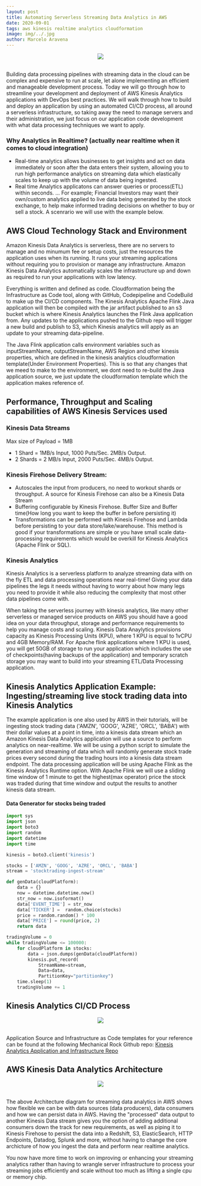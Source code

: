 ```yaml
---
layout: post
title: Automating Serverless Streaming Data Analytics in AWS
date: 2020-09-01
tags: aws kinesis realtime analytics cloudformation
image: img/../.jpg
author: Marcelo Aravena
---
```

<center><img src="/img/kinesis-analytics/realize-real-time-analytics.jpg" /></center><br/>

Building data processing pipelines with streaming data in the cloud can be complex and expensive to run at scale, let alone implementing an efficient and manageable development process.  Today we will go through how to streamline your development and deployment of AWS Kinesis Analytics applications with DevOps best practices.  We will walk through how to build and deploy an application by using an automated CI/CD process, all around a serverless infrastructure, so taking away the need to manage servers and their administration, we just focus on our application code development with what data processing techniques we want to apply. 

### Why Analytics in Realtime? (actually near realtime when it comes to cloud integration)
- Real-time analytics allows businesses to get insights and act on data immediately or soon after the data enters their system, allowing you to run high performance analytics on streaming data which elastically scales to keep up with the volume of data being ingested. 
- Real time Analytics applicatons can answer queries or process(ETL) within seconds. ... For example; Financial Investors may want their own/custom analytics applied to live data being generated by the stock exchange, to help make informed trading decisions on whether to buy or sell a stock.  A scenrario we will use with the example below. 

## AWS Cloud Technology Stack and Environment
Amazon Kinesis Data Analytics is serverless, there are no servers to manage and no minumum fee or setup costs, just the resources the application uses when its running. It runs your streaming applications without requiring you to provision or manage any infrastructure. Amazon Kinesis Data Analytics automatically scales the infrastructure up and down as required to run your applications with low latency.

Everything is written and defined as code. Cloudformation being the Infrastructure as Code tool, along with GitHub, Codepipeline and CodeBuild to make up the CI/CD components.  The Kinesis Analytics Apache Flink Java application will then be compiled with the jar artifact published to an s3 bucket which is where Kinesis Analytics launches the Flink Java application from. Any updates to the applications pushed to the Github repo will trigger a new build and publish to S3, which Kinesis analytics will apply as an update to your streaming data-pipeline. 

The Java Flink application calls environment variables such as inputStreamName, outputStreamName, AWS Region and other kinesis properties, which are defined in the kinesis analytics cloudformation template(Under Environment Properties).  This is so that any changes that we meed to make to the environment, we dont need to re-build the Java application source, we just update the cloudformation template which the application makes reference of. 

## Performance, Throughput and Scaling capabilities of AWS Kinesis Services used
### Kinesis Data Streams 
Max size of Payload = 1MB
- 1 Shard = 1MB/s Input, 1000 Puts/Sec. 2MB/s Output.
- 2 Shards = 2 MB/s Input, 2000 Puts/Sec. 4MB/s Output.

### Kinesis Firehose Delivery Stream:
- Autoscales the input from producers, no need to workout shards or throughput. A source for Kinesis Firehose can also be a Kinesis Data Stream
- Buffering configurable by Kinesis Firehose.  Buffer Size and Buffer time(How long you want to keep the buffer in before persisting it)
- Transformations can be performed with Kinesis Firehose and Lambda before persisting to your data store/lake/warehouse. This method is good if your transformations are simple or you have small scale data-processing requirements which would be overkill for Kinesis Analytics (Apache Flink or SQL).

### Kinesis Analytics
Kinesis Analytics is a serverless platform to analyze streaming data with on the fly ETL and data processing operations near real-time! Giving your data pipelines the legs it needs without having to worry about how many legs you need to provide it while also reducing the complexity that most other data pipelines come with. 

When taking the serverless journey with kinesis analytics, like many other serverless or managed service products on AWS you should have a good idea on your data throughput, storage and performance requirements to help you manage costs and scaling.  Kinesis Data Anaylytics provisions capacity as Kinesis Processing Units (KPU), where 1 KPU is equal to 1vCPU and 4GB Memory/RAM. For Apache flink applications where 1 KPU is used, you will get 50GB of storage to run your application which includes the use of checkpoints(having backups of the application) and temporary scratch storage you may want to build into your streaming ETL/Data Processing application.

## Kinesis Analytics Application Example: Ingesting/streaming live stock trading data into Kinesis Analytics 
The example application is one also used by AWS in their tutorials, will be ingesting stock trading data ('AMZN', 'GOOG', 'AZRE', 'ORCL', 'BABA') with their dollar values at a point in time, into a kinesis data stream which an Amazon Kinesis Data Analytics application will use a source to perform analytics on near-realtime.  We will be using a python script to simulate the generation and streaming of data which will randomly generate stock trade prices every second during the trading hours into a kinesis data stream endpoint.  The data processing application will be using Apache Flink as the Kinesis Analytics Runtime option.  With Apache Flink we will use a sliding time window of 1 minute to get the highest(max operator) price the stock was traded during that time window and output the results to another kinesis data stream.

#### Data Generator for stocks being traded
``` python
import sys
import json
import boto3
import random
import datetime
import time

kinesis = boto3.client('kinesis')

stocks = ['AMZN', 'GOOG', 'AZRE', 'ORCL', 'BABA']
stream = 'stocktrading-ingest-stream'

def genData(cloudPlatform):
    data = {}
    now = datetime.datetime.now()
    str_now = now.isoformat()
    data['EVENT_TIME'] = str_now
    data['TICKER'] =  random.choice(stocks)
    price = random.random() * 100
    data['PRICE'] = round(price, 2)
    return data

tradingVolume = 0
while tradingVolume <= 100000:
    for cloudPlatform in stocks:
        data = json.dumps(genData(cloudPlatform))
        kinesis.put_record(
            StreamName=stream,
            Data=data,
            PartitionKey="partitionkey")
    time.sleep(1)
    tradingVolume += 1
```

## Kinesis Analytics CI/CD Process
<center><img src="/img/kinesis-analytics/KinesisAnalytics-CICD.png" /></center><br/>

Application Source and Infrastructure as Code templates for your reference can be found at the following Mechanical Rock Github repo: [Kinesis Analytics Application and Infrastructure Repo](https://github.com/MechanicalRock/kinesis-analytics)


## AWS Kinesis Data Analytics Architecture

<center><img src="/img/kinesis-analytics/KinesisAnalyticsArch.png" /></center><br/>

The above Architecture diagram for streaming data analytics in AWS shows how flexible we can be with data sources (data producers), data consumers and how we can persist data in AWS.  Having the "processed" data output to another Kinesis Data stream gives you the option of adding additional consumers down the track for new requirements, as well as piping it to Kinesis Firehose to persist the data into a Redshift, S3, ElasticSearch, HTTP Endpoints, Datadog, Splunk and more, without having to change the core archicture of how you ingest the data and perform near realtime analytics. 

You now have more time to work on improving or enhancing your streaming analytics rather than having to wrangle server infrastructure to process your streaming jobs efficiently and scale without too much as lifting a single cpu or memory chip. 

